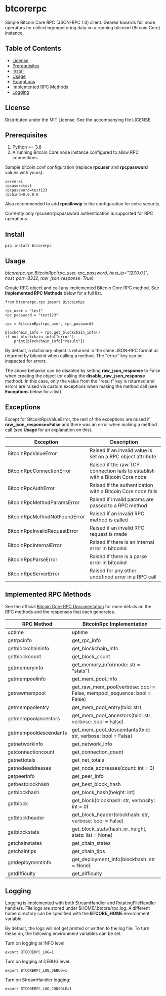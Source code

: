 # btcorerpc

Simple Bitcoin Core RPC (JSON-RPC 1.0) client. Geared towards full node operators for collecting/monitoring data on a running bitcoind (Bitcoin Core) instance.

## Table of Contents

- [License](#license)
- [Prerequisites](#prerequisites)
- [Install](#install)
- [Usage](#usage)
- [Exceptions](#exceptions)
- [Implemented RPC Methods](#implemented-rpc-methods)
- [Logging](#logging)

## License

Distributed under the MIT License. See the accompanying file LICENSE.

## Prerequisites

1. Python >= 3.8
2. A running Bitcoin Core node instance configured to allow RPC connections.

Sample bitcoin.conf configuration (replace **rpcuser** and **rpcpassword** values with yours):
```
server=1
rpcuser=test
rpcpassword=test123
rpcbind=0.0.0.0
```

Also recommended to add **rpcallowip** in the configuration for extra security.

Currently only rpcuser/rpcpassword authentication is supported for RPC operations.

## Install

```
pip install btcorerpc
```

## Usage

*btcorerpc.rpc.BitcoinRpc(rpc_user, rpc_password, host_ip="127.0.0.1", host_port=8332, raw_json_response=True)*

Create RPC object and call any implemented Bitcoin Core RPC method. See **Implemented RPC Methods** below for a full list.

```
from btcorerpc.rpc import BitcoinRpc

rpc_user = "test"
rpc_password = "test123"

rpc = BitcoinRpc(rpc_user, rpc_password)

blockchain_info = rpc.get_blockchain_info()
if not blockchain_info["error"]:
    print(blockchain_info["result"])
```

By default, a dictionary object is returned in the same JSON-RPC format as returned by bitcoind when calling a method.
The "error" key can be inspected for errors. 

The above behavior can be disabled by setting **raw_json_response** to False when creating the object 
(or calling the **disable_raw_json_response** method). In this case, only the value from the "result" key is returned
and errors are raised via custom exceptions when making the method call (see **Exceptions** below for a list).


## Exceptions

Except for BitcoinRpcValueError, the rest of the exceptions are raised if **raw_json_response=False**
and there was an error when making a method call (see **Usage** for an explanation on this).

| Exception                     | Description                                                                  |
|-------------------------------|------------------------------------------------------------------------------|
| BitcoinRpcValueError          | Raised if an invalid value is set on a RPC object attribute                  |
| BitcoinRpcConnectionError     | Raised if the raw TCP connection fails to establish with a Bitcoin Core node | 
| BitcoinRpcAuthError           | Raised if the authentication with a Bitcoin Core node fails                  |
| BitcoinRpcMethodParamsError   | Raised if invalid params are passed to a RPC method                          |
| BitcoinRpcMethodNotFoundError | Raised if an invalid RPC method is called                                    |
| BitcoinRpcInvalidRequestError | Raised if an invalid RPC request is made                                     |
| BitcoinRpcInternalError       | Raised if there is an internal error in bitcoind                             |
| BitcoinRpcParseError          | Raised if there is a parse error in bitcoind                                 |
| BitcoinRpcServerError         | Raised for any other undefined error in a RPC call                           |

## Implemented RPC Methods

See the official [Bitcoin Core RPC Documentation](https://bitcoincore.org/en/doc/27.0.0/) 
for more details on the RPC methods and the responses that each generates.

| RPC Method            | BitcoinRpc Implementation                                               |
|-----------------------|-------------------------------------------------------------------------|
| uptime                | uptime                                                                  |
| getrpcinfo            | get_rpc_info                                                            | 
| getblockchaininfo     | get_blockchain_info                                                     |
| getblockcount         | get_block_count                                                         |
| getmemoryinfo         | get_memory_info(mode: str = "stats")                                    |
| getmempoolinfo        | get_mem_pool_info                                                       |
| getrawmempool         | get_raw_mem_pool(verbose: bool = False, mempool_sequence: bool = False) |
| getmempoolentry       | get_mem_pool_entry(txid: str)                                           | 
| getmempoolancestors   | get_mem_pool_ancestors(txid: str, verbose: bool = False)                |
| getmempooldescendants | get_mem_pool_descendants(txid: str, verbose: bool = False)              | 
| getnetworkinfo        | get_network_info                                                        |
| getconnectioncount    | get_connection_count                                                    |
| getnettotals          | get_net_totals                                                          |
| getnodeaddresses      | get_node_addresses(count: int = 0)                                      |
| getpeerinfo           | get_peer_info                                                           |
| getbestblockhash      | get_best_block_hash                                                     |
| getblockhash          | get_block_hash(height: int)                                             |
| getblock              | get_block(blockhash: str, verbosity: int = 0)                           |
| getblockheader        | get_block_header(blockhash: str, verbose: bool = False)                 |
| getblockstats         | get_block_stats(hash_or_height, stats: list = None)                     |
| getchainstates        | get_chain_states                                                        |
| getchaintips          | get_chain_tips                                                          |
| getdeploymentinfo     | get_deployment_info(blockhash: str = None)                              |
| getdifficulty         | get_difficulty                                                          |

## Logging

Logging is implemented with both StreamHandler and RotatingFileHandler handlers. File logs are stored under
$HOME/.btcore/rpc.log. A different home directory can be specified with the **BTCORE_HOME** environment variable.

By default, the logs will not get printed or written to the log file. To turn these on, the following environment variables can be set.

Turn on logging at INFO level:
```
export BTCORERPC_LOG=1
```
Turn on logging at DEBUG level:
```
export BTCORERPC_LOG_DEBUG=1
```
Turn on StreamHandler logging:
```
export BTCORERPC_LOG_CONSOLE=1
```
